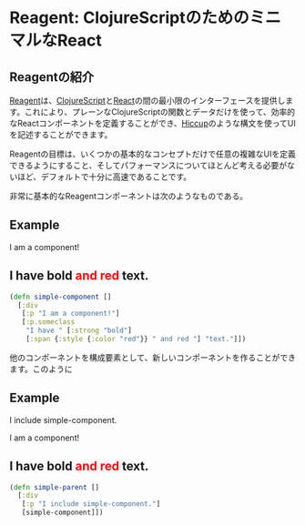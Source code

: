 # Reagent: ClojureScriptのためのミニマルなReact

## Reagentの紹介

[Reagent](https://github.com/reagent-project/reagent)は、[ClojureScript](https://github.com/clojure/clojurescript)と[React](https://reactjs.org/)の間の最小限のインターフェースを提供します。これにより、プレーンなClojureScriptの関数とデータだけを使って、効率的なReactコンポーネントを定義することができ、[Hiccup](https://github.com/weavejester/hiccup)のような構文を使ってUIを記述することができます。

Reagentの目標は、いくつかの基本的なコンセプトだけで任意の複雑なUIを定義できるようにすること、そしてパフォーマンスについてほとんど考える必要がないほど、デフォルトで十分に高速であることです。

非常に基本的なReagentコンポーネントは次のようなものである。

**Example**
---
I am a component!

I have **bold** <span style="color: red; ">and red</span> text.
---

```Clojure
(defn simple-component []
  [:div
   [:p "I am a component!"]
   [:p.someclass
    "I have " [:strong "bold"]
    [:span {:style {:color "red"}} " and red "] "text."]])
```

他のコンポーネントを構成要素として、新しいコンポーネントを作ることができます。このように

**Example**
---
I include simple-component.

I am a component!

I have **bold** <span style="color: red; ">and red</span> text.
---

```Clojure
(defn simple-parent []
  [:div
   [:p "I include simple-component."]
   [simple-component]])
```


